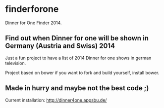 finderforone
============

Dinner for One Finder 2014.

## Find out when Dinner for one will be shown in Germany (Austria and Swiss) 2014

Just a fun project to have a list of 2014 Dinner for one shows in german television.

Project based on bower if you want to fork and build yourself, install bower.

## Made in hurry and maybe not the best code ;)


Current installation: http://dinner4one.appsbu.de/
